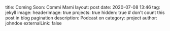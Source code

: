 title: Coming Soon: Commi Mami 
layout: post
date: 2020-07-08 13:46
tag: jekyll
image: 
headerImage: true
projects: true
hidden: true # don't count this post in blog pagination
description: Podcast on 
category: project
author: johndoe
externalLink: false

